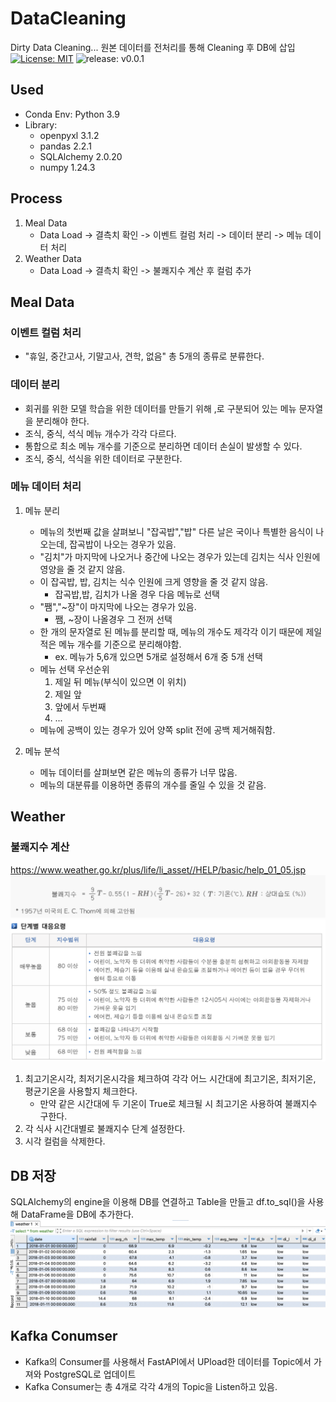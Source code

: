 # DataCleaning

Dirty Data Cleaning...
원본 데이터를 전처리를 통해 Cleaning 후 DB에 삽입
<br>
[![License: MIT](https://img.shields.io/badge/License-MIT-yellow.svg)](https://opensource.org/licenses/MIT)
![release: v0.0.1](https://img.shields.io/badge/release-v0.0.1-blue.svg)

## Used

-   Conda Env: Python 3.9
-   Library:
    -   openpyxl 3.1.2
    -   pandas 2.2.1
    -   SQLAlchemy 2.0.20
    -   numpy 1.24.3

## Process

1. Meal Data
    - Data Load -> 결측치 확인 -> 이벤트 컬럼 처리 -> 데이터 분리 -> 메뉴 데이터 처리
2. Weather Data
    - Data Load -> 결측치 확인 -> 불쾌지수 계산 후 컬럼 추가

## Meal Data

### 이벤트 컬럼 처리

-   "휴일, 중간고사, 기말고사, 견학, 없음" 총 5개의 종류로 분류한다.

### 데이터 분리

-   회귀를 위한 모델 학습을 위한 데이터를 만들기 위해 ,로 구분되어 있는 메뉴 문자열을 분리해야 한다.
-   조식, 중식, 석식 메뉴 개수가 각각 다르다.
-   통합으로 최소 메뉴 개수를 기준으로 분리하면 데이터 손실이 발생할 수 있다.
-   조식, 중식, 석식을 위한 데이터로 구분한다.

### 메뉴 데이터 처리

1.  메뉴 분리

    -   메뉴의 첫번째 값을 살펴보니 "잡곡밥","밥" 다른 날은 국이나 특별한 음식이 나오는데, 잡곡밥이 나오는 경우가 있음.
    -   "김치"가 마지막에 나오거나 중간에 나오는 경우가 있는데 김치는 식사 인원에 영양을 줄 것 같지 않음.
    -   이 잡곡밥, 밥, 김치는 식수 인원에 크게 영향을 줄 것 같지 않음.
        -   잡곡밥,밥, 김치가 나올 경우 다음 메뉴로 선택
    -   "쨈","~장"이 마지막에 나오는 경우가 있음.
        -   쨈, ~장이 나올경우 그 전꺼 선택
    -   한 개의 문자열로 된 메뉴를 분리할 때, 메뉴의 개수도 제각각 이기 때문에 제일 적은 메뉴 개수를 기준으로 분리해야함.
        -   ex. 메뉴가 5,6개 있으면 5개로 설정해서 6개 중 5개 선택
    -   메뉴 선택 우선순위
        1. 제일 뒤 메뉴(부식이 있으면 이 위치)
        2. 제일 앞
        3. 앞에서 두번째
        4. ...
    -   메뉴에 공백이 있는 경우가 있어 양쪽 split 전에 공백 제거해줘함.

2.  메뉴 분석
    -   메뉴 데이터를 살펴보면 같은 메뉴의 종류가 너무 많음.
    -   메뉴의 대분류를 이용하면 종류의 개수를 줄일 수 있을 것 같음.

## Weather

### 불쾌지수 계산

https://www.weather.go.kr/plus/life/li_asset//HELP/basic/help_01_05.jsp<br>
![Alt text](./img/image-1.png)<br>
![Alt text](./img/image.png)<br>

1. 최고기온시각, 최저기온시각을 체크하여 각각 어느 시간대에 최고기온, 최저기온, 평균기온을 사용할지 체크한다.
    - 만약 같은 시간대에 두 기온이 True로 체크될 시 최고기온 사용하여 불쾌지수 구한다.
2. 각 식사 시간대별로 불쾌지수 단계 설정한다.
3. 시각 컬럼을 삭제한다.

## DB 저장

SQLAlchemy의 engine을 이용해 DB를 연결하고 Table을 만들고 df.to_sql()을 사용해 DataFrame을 DB에 추가한다.<br>
![Alt text](./img/image-2.png)

## Kafka Conumser

-   Kafka의 Consumer를 사용해서 FastAPI에서 UPload한 데이터를 Topic에서 가져와 PostgreSQL로 업데이트
-   Kafka Consumer는 총 4개로 각각 4개의 Topic을 Listen하고 있음.
